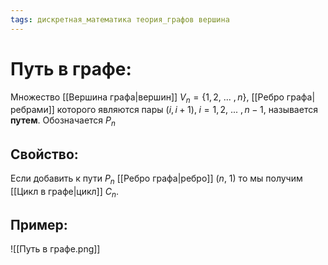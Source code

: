 ```yaml
---
tags: дискретная_математика теория_графов вершина
---
```

# Путь в графе:
Множество [[Вершина графа|вершин]] $V_n = \{1,2,\:...\:,n\}$, [[Ребро графа|ребрами]] которого являются пары $(i, i+1), \; i=1,2,\:...\:,n-1$, называется **путем**.
Обозначается $P_n$
## Свойство:
Если добавить к пути $P_n$ [[Ребро графа|ребро]] $(n,\: 1)$ то мы получим [[Цикл в графе|цикл]] $C_n$.
## Пример:
![[Путь в графе.png]]